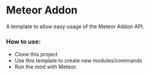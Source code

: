 # Meteor Addon 

A template to allow easy usage of the Meteor Addon API.

### How to use:  
- Clone this project
- Use this template to create new modules/commands
- Run the mod with Meteor.
